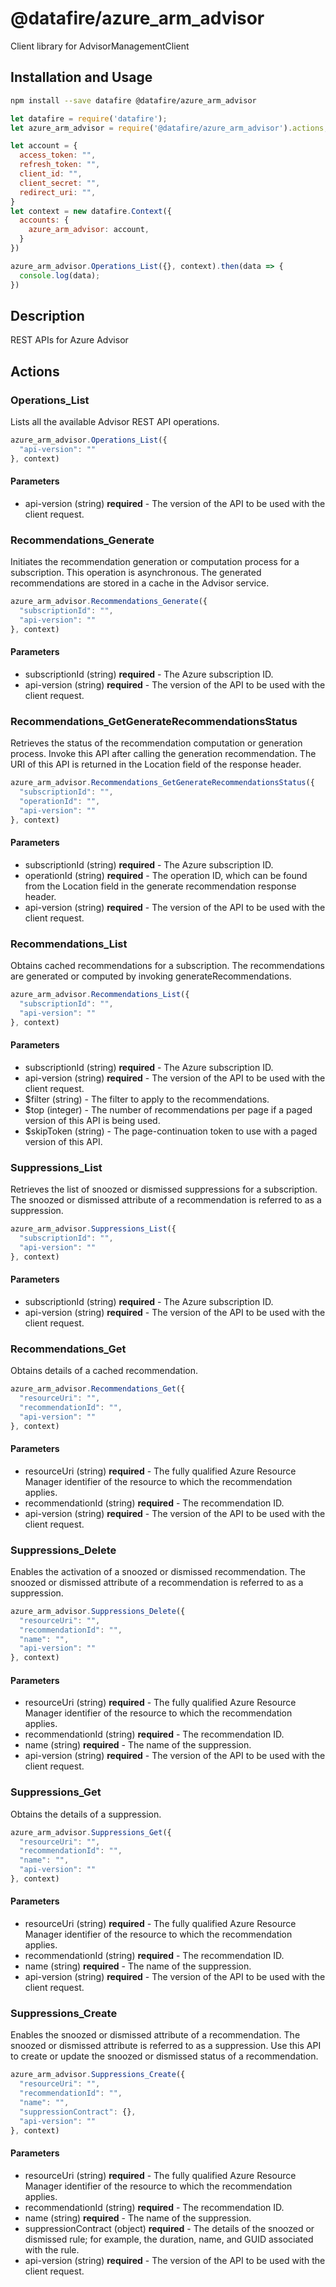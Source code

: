 # @datafire/azure_arm_advisor

Client library for AdvisorManagementClient

## Installation and Usage
```bash
npm install --save datafire @datafire/azure_arm_advisor
```

```js
let datafire = require('datafire');
let azure_arm_advisor = require('@datafire/azure_arm_advisor').actions;

let account = {
  access_token: "",
  refresh_token: "",
  client_id: "",
  client_secret: "",
  redirect_uri: "",
}
let context = new datafire.Context({
  accounts: {
    azure_arm_advisor: account,
  }
})

azure_arm_advisor.Operations_List({}, context).then(data => {
  console.log(data);
})
```

## Description
REST APIs for Azure Advisor

## Actions
### Operations_List
Lists all the available Advisor REST API operations.


```js
azure_arm_advisor.Operations_List({
  "api-version": ""
}, context)
```

#### Parameters
* api-version (string) **required** - The version of the API to be used with the client request.

### Recommendations_Generate
Initiates the recommendation generation or computation process for a subscription. This operation is asynchronous. The generated recommendations are stored in a cache in the Advisor service.


```js
azure_arm_advisor.Recommendations_Generate({
  "subscriptionId": "",
  "api-version": ""
}, context)
```

#### Parameters
* subscriptionId (string) **required** - The Azure subscription ID.
* api-version (string) **required** - The version of the API to be used with the client request.

### Recommendations_GetGenerateRecommendationsStatus
Retrieves the status of the recommendation computation or generation process. Invoke this API after calling the generation recommendation. The URI of this API is returned in the Location field of the response header.


```js
azure_arm_advisor.Recommendations_GetGenerateRecommendationsStatus({
  "subscriptionId": "",
  "operationId": "",
  "api-version": ""
}, context)
```

#### Parameters
* subscriptionId (string) **required** - The Azure subscription ID.
* operationId (string) **required** - The operation ID, which can be found from the Location field in the generate recommendation response header.
* api-version (string) **required** - The version of the API to be used with the client request.

### Recommendations_List
Obtains cached recommendations for a subscription. The recommendations are generated or computed by invoking generateRecommendations.


```js
azure_arm_advisor.Recommendations_List({
  "subscriptionId": "",
  "api-version": ""
}, context)
```

#### Parameters
* subscriptionId (string) **required** - The Azure subscription ID.
* api-version (string) **required** - The version of the API to be used with the client request.
* $filter (string) - The filter to apply to the recommendations.
* $top (integer) - The number of recommendations per page if a paged version of this API is being used.
* $skipToken (string) - The page-continuation token to use with a paged version of this API.

### Suppressions_List
Retrieves the list of snoozed or dismissed suppressions for a subscription. The snoozed or dismissed attribute of a recommendation is referred to as a suppression.


```js
azure_arm_advisor.Suppressions_List({
  "subscriptionId": "",
  "api-version": ""
}, context)
```

#### Parameters
* subscriptionId (string) **required** - The Azure subscription ID.
* api-version (string) **required** - The version of the API to be used with the client request.

### Recommendations_Get
Obtains details of a cached recommendation.


```js
azure_arm_advisor.Recommendations_Get({
  "resourceUri": "",
  "recommendationId": "",
  "api-version": ""
}, context)
```

#### Parameters
* resourceUri (string) **required** - The fully qualified Azure Resource Manager identifier of the resource to which the recommendation applies.
* recommendationId (string) **required** - The recommendation ID.
* api-version (string) **required** - The version of the API to be used with the client request.

### Suppressions_Delete
Enables the activation of a snoozed or dismissed recommendation. The snoozed or dismissed attribute of a recommendation is referred to as a suppression.


```js
azure_arm_advisor.Suppressions_Delete({
  "resourceUri": "",
  "recommendationId": "",
  "name": "",
  "api-version": ""
}, context)
```

#### Parameters
* resourceUri (string) **required** - The fully qualified Azure Resource Manager identifier of the resource to which the recommendation applies.
* recommendationId (string) **required** - The recommendation ID.
* name (string) **required** - The name of the suppression.
* api-version (string) **required** - The version of the API to be used with the client request.

### Suppressions_Get
Obtains the details of a suppression.


```js
azure_arm_advisor.Suppressions_Get({
  "resourceUri": "",
  "recommendationId": "",
  "name": "",
  "api-version": ""
}, context)
```

#### Parameters
* resourceUri (string) **required** - The fully qualified Azure Resource Manager identifier of the resource to which the recommendation applies.
* recommendationId (string) **required** - The recommendation ID.
* name (string) **required** - The name of the suppression.
* api-version (string) **required** - The version of the API to be used with the client request.

### Suppressions_Create
Enables the snoozed or dismissed attribute of a recommendation. The snoozed or dismissed attribute is referred to as a suppression. Use this API to create or update the snoozed or dismissed status of a recommendation.


```js
azure_arm_advisor.Suppressions_Create({
  "resourceUri": "",
  "recommendationId": "",
  "name": "",
  "suppressionContract": {},
  "api-version": ""
}, context)
```

#### Parameters
* resourceUri (string) **required** - The fully qualified Azure Resource Manager identifier of the resource to which the recommendation applies.
* recommendationId (string) **required** - The recommendation ID.
* name (string) **required** - The name of the suppression.
* suppressionContract (object) **required** - The details of the snoozed or dismissed rule; for example, the duration, name, and GUID associated with the rule.
* api-version (string) **required** - The version of the API to be used with the client request.

